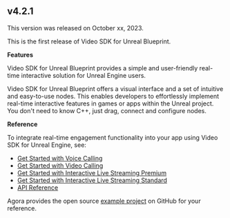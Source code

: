 ## v4.2.1 

This version was released on October xx, 2023. 

This is the first release of Video SDK for Unreal Blueprint.

**Features**


Video SDK for Unreal Blueprint provides a simple and user-friendly real-time interactive solution for Unreal Engine users.

Video SDK for Unreal Blueprint offers a visual interface and a set of intuitive and easy-to-use nodes. This enables developers to effortlessly implement real-time interactive features in games or apps within the Unreal project. You don't need to know C++, just drag, connect and configure nodes.

**Reference**

To integrate real-time engagement functionality into your app using Video SDK for Unreal Engine, see:

- [Get Started with Voice Calling]()
- [Get Started with Video Calling]()
- [Get Started with Interactive Live Streaming Premium]()
- [Get Started with Interactive Live Streaming Standard]()
- [API Reference]()

Agora provides the open source [example project](https://github.com/AgoraIO-Extensions/Agora-Unreal-RTC-SDK/tree/main/Agora-Unreal-SDK-Blueprint-Example) on GitHub for your reference.
